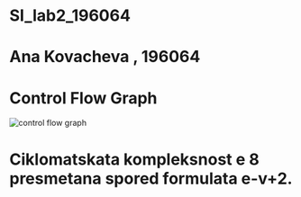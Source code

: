 # SI_lab2_196064
# Ana Kovacheva , 196064
# Control Flow Graph
![control flow graph](https://user-images.githubusercontent.com/56311162/120244129-b6410080-c269-11eb-90c8-152db3aaa84f.png)

# Ciklomatskata kompleksnost e 8 presmetana spored formulata e-v+2.
